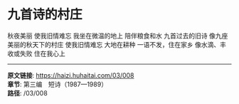 # 九首诗的村庄

秋夜美丽
使我旧情难忘
我坐在微温的地上
陪伴粮食和水
九首过去的旧诗
像九座美丽的秋天下的村庄
使我旧情难忘
大地在耕种
一语不发，住在家乡
像水滴、丰收或失败
住在我心上

---

**原文链接**: https://haizi.huhaitai.com/03/008  
**章节**: 第三编　短诗（1987—1989）  
**路径**: /03/008
